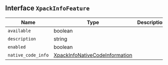 ## Interface `XpackInfoFeature`

| Name | Type | Description |
| - | - | - |
| `available` | boolean | &nbsp; |
| `description` | string | &nbsp; |
| `enabled` | boolean | &nbsp; |
| `native_code_info` | [XpackInfoNativeCodeInformation](./XpackInfoNativeCodeInformation.md) | &nbsp; |
